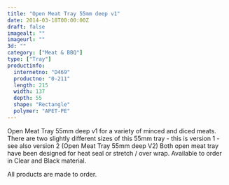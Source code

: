```yaml
---
title: "Open Meat Tray 55mm deep v1"
date: 2014-03-18T00:00:00Z
draft: false
imagealt: ""
imageurl: ""
3d: ""
category: ["Meat & BBQ"]
type: ["Tray"]
productinfo:
  internetno: "D469"
  productno: "0-211"
  length: 215
  width: 137
  depth: 55
  shape: "Rectangle"
  polymer: "APET-PE"
---
```

Open Meat Tray 55mm deep v1 for a variety of minced and diced meats. There are two slightly different sizes of this 55mm tray - this is version 1 - see also version 2 (Open Meat Tray 55mm deep V2) Both open meat tray have been designed for heat seal or stretch / over wrap. Available to order in Clear and Black material.

All products are made to order.